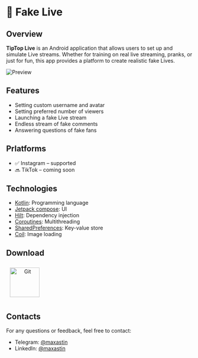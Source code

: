# 💖 Fake Live

## Overview

**TipTop Live** is an Android application that allows users to set up and simulate Live streams. Whether for training on real live streaming, pranks, or just for fun, this app provides a platform to create realistic fake Lives.

![Preview](https://github.com/user-attachments/assets/ea743bc7-710a-4c4f-8cfa-60e61cd31e98)

## Features

- Setting custom username and avatar
- Setting preferred number of viewers
- Launching a fake Live stream
- Endless stream of fake comments
- Answering questions of fake fans

## Prlatforms
- ✅ Instagram – supported
- 🔜 TikTok – coming soon

## Technologies
- [Kotlin](https://kotlinlang.org/): Programming language
- [Jetpack compose](https://developer.android.com/jetpack/compose): UI
- [Hilt](https://dagger.dev/hilt/): Dependency injection
- [Coroutines](https://github.com/Kotlin/kotlinx.coroutines): Multithreading
- [SharedPreferences](https://developer.android.com/reference/android/content/SharedPreferences): Key-value store
- [Coil](https://coil-kt.github.io/coil/): Image loading

## Download

<a align="center" href="https://play.google.com/store/apps/details?id=com.bunbeauty.tiptoplive"><img style="margin: 10px" src="https://play.google.com/intl/en_us/badges/static/images/badges/en_badge_web_generic.png" alt="Git" height="80" /></a>

## Contacts

For any questions or feedback, feel free to contact:

- Telegram: [@maxastin](https://t.me/maxastin)
- LinkedIn: [@maxastin](https://www.linkedin.com/in/maxastin/)

